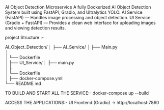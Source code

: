 AI Object Detection Microservice
A fully Dockerized AI Object Detection System built using FastAPI, Gradio, and Ultralytics YOLO.
AI Service (FastAPI) — Handles image processing and object detection.
UI Service (Gradio + FastAPI) — Provides a clean web interface for uploading images and viewing detection results.

project Structure :-

AI_Object_Detection/
│
├── AI_Service/
│   ├── Main.py             
│     
│   └── Dockerfile            
│
├── UI_Service/
│   ├── main.py               
│   ├     
│   └── Dockerfile            
│
├── docker-compose.yml        
└── README.md        

TO BUILD AND START ALL THE SERVICE:-
docker-compose up --build

ACCESS THE APPLICATIONS:-
UI Frontend (Gradio) → http://localhost:7860


